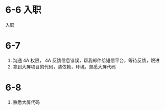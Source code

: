 # 6-6 入职

入职

# 6-7

1. 沟通 4A 权限， 4A 反馈信息错误，帮我邮件给短信平台，等待反馈，跟进
2. 拿到大屏项目的代码，装依赖，环境。熟悉大屏代码

# 6-8

1. 熟悉大屏代码
